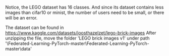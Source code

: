 Notice, the LEGO dataset has 16 classes. And since its dataset contains less images than cifar10 or minist, the number of users need to be small, or there will be an error.

The dataset can be found in https://www.kaggle.com/datasets/joosthazelzet/lego-brick-images
After unzipping the file, move the folder 'LEGO brick images v1' under path '\Federated-Learning-PyTorch-master\Federated-Learning-PyTorch-master\data'

